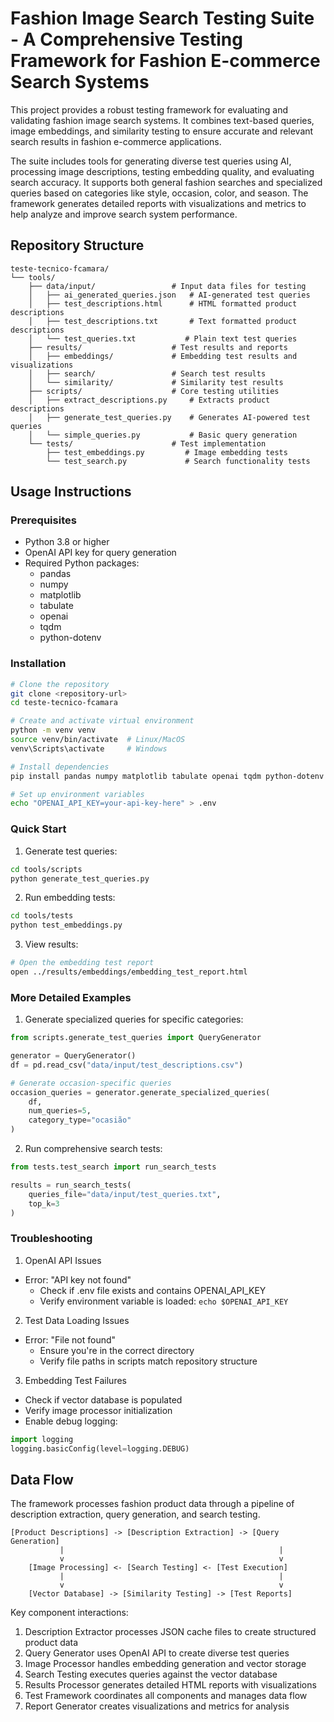 # Fashion Image Search Testing Suite - A Comprehensive Testing Framework for Fashion E-commerce Search Systems

This project provides a robust testing framework for evaluating and validating fashion image search systems. It combines text-based queries, image embeddings, and similarity testing to ensure accurate and relevant search results in fashion e-commerce applications.

The suite includes tools for generating diverse test queries using AI, processing image descriptions, testing embedding quality, and evaluating search accuracy. It supports both general fashion searches and specialized queries based on categories like style, occasion, color, and season. The framework generates detailed reports with visualizations and metrics to help analyze and improve search system performance.

## Repository Structure
```
teste-tecnico-fcamara/
└── tools/
    ├── data/input/                 # Input data files for testing
    │   ├── ai_generated_queries.json   # AI-generated test queries
    │   ├── test_descriptions.html      # HTML formatted product descriptions
    │   ├── test_descriptions.txt       # Text formatted product descriptions
    │   └── test_queries.txt           # Plain text test queries
    ├── results/                    # Test results and reports
    │   ├── embeddings/             # Embedding test results and visualizations
    │   ├── search/                 # Search test results
    │   └── similarity/             # Similarity test results
    ├── scripts/                    # Core testing utilities
    │   ├── extract_descriptions.py     # Extracts product descriptions
    │   ├── generate_test_queries.py    # Generates AI-powered test queries
    │   └── simple_queries.py           # Basic query generation
    └── tests/                      # Test implementation
        ├── test_embeddings.py         # Image embedding tests
        └── test_search.py             # Search functionality tests
```

## Usage Instructions
### Prerequisites
- Python 3.8 or higher
- OpenAI API key for query generation
- Required Python packages:
  - pandas
  - numpy
  - matplotlib
  - tabulate
  - openai
  - tqdm
  - python-dotenv

### Installation
```bash
# Clone the repository
git clone <repository-url>
cd teste-tecnico-fcamara

# Create and activate virtual environment
python -m venv venv
source venv/bin/activate  # Linux/MacOS
venv\Scripts\activate     # Windows

# Install dependencies
pip install pandas numpy matplotlib tabulate openai tqdm python-dotenv

# Set up environment variables
echo "OPENAI_API_KEY=your-api-key-here" > .env
```

### Quick Start
1. Generate test queries:
```bash
cd tools/scripts
python generate_test_queries.py
```

2. Run embedding tests:
```bash
cd tools/tests
python test_embeddings.py
```

3. View results:
```bash
# Open the embedding test report
open ../results/embeddings/embedding_test_report.html
```

### More Detailed Examples
1. Generate specialized queries for specific categories:
```python
from scripts.generate_test_queries import QueryGenerator

generator = QueryGenerator()
df = pd.read_csv("data/input/test_descriptions.csv")

# Generate occasion-specific queries
occasion_queries = generator.generate_specialized_queries(
    df, 
    num_queries=5, 
    category_type="ocasião"
)
```

2. Run comprehensive search tests:
```python
from tests.test_search import run_search_tests

results = run_search_tests(
    queries_file="data/input/test_queries.txt",
    top_k=3
)
```

### Troubleshooting
1. OpenAI API Issues
- Error: "API key not found"
  - Check if .env file exists and contains OPENAI_API_KEY
  - Verify environment variable is loaded: `echo $OPENAI_API_KEY`

2. Test Data Loading Issues
- Error: "File not found"
  - Ensure you're in the correct directory
  - Verify file paths in scripts match repository structure

3. Embedding Test Failures
- Check if vector database is populated
- Verify image processor initialization
- Enable debug logging:
```python
import logging
logging.basicConfig(level=logging.DEBUG)
```

## Data Flow
The framework processes fashion product data through a pipeline of description extraction, query generation, and search testing.

```ascii
[Product Descriptions] -> [Description Extraction] -> [Query Generation]
           |                                                |
           v                                                v
    [Image Processing] <- [Search Testing] <- [Test Execution]
           |                                                |
           v                                                v
    [Vector Database] -> [Similarity Testing] -> [Test Reports]
```

Key component interactions:
1. Description Extractor processes JSON cache files to create structured product data
2. Query Generator uses OpenAI API to create diverse test queries
3. Image Processor handles embedding generation and vector storage
4. Search Testing executes queries against the vector database
5. Results Processor generates detailed HTML reports with visualizations
6. Test Framework coordinates all components and manages data flow
7. Report Generator creates visualizations and metrics for analysis